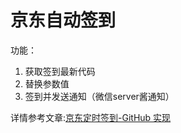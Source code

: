 # 京东自动签到
功能： 
1. 获取签到最新代码
2. 替换参数值
3. 签到并发送通知（微信server酱通知）

详情参考文章:[京东定时签到-GitHub 实现](https://ruicky.me/2020/06/05/jd-sign/)
